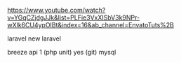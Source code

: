 https://www.youtube.com/watch?v=YGqCZjdgJJk&list=PLFie3VxXISbV3k9NPr-wXlk6CU4ypOIBt&index=16&ab_channel=EnvatoTuts%2B

laravel new laravel

breeze
api
1 (php unit)
yes (git)
mysql
